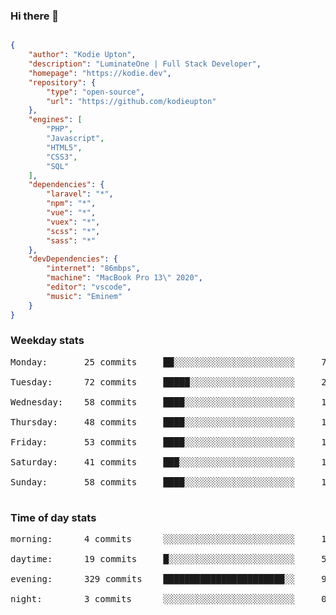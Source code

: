 ### Hi there 👋

```json

{
    "author": "Kodie Upton",
    "description": "LuminateOne | Full Stack Developer",
    "homepage": "https://kodie.dev",
    "repository": {
        "type": "open-source",
        "url": "https://github.com/kodieupton"
    },
    "engines": [
        "PHP",
        "Javascript",
        "HTML5",
        "CSS3",
        "SQL"
    ],
    "dependencies": {
        "laravel": "*",
        "npm": "*",
        "vue": "*",
        "vuex": "*",
        "scss": "*",
        "sass": "*"
    },
    "devDependencies": {
        "internet": "86mbps",
        "machine": "MacBook Pro 13\" 2020",
        "editor": "vscode",
        "music": "Eminem"
    }
}

```

<!-- GITHUB STATS START -->
### Weekday stats
<pre>Monday:       25 commits     ██░░░░░░░░░░░░░░░░░░░░░░░     7.04%

Tuesday:      72 commits     █████░░░░░░░░░░░░░░░░░░░░     20.28%

Wednesday:    58 commits     ████░░░░░░░░░░░░░░░░░░░░░     16.34%

Thursday:     48 commits     ████░░░░░░░░░░░░░░░░░░░░░     13.52%

Friday:       53 commits     ████░░░░░░░░░░░░░░░░░░░░░     14.93%

Saturday:     41 commits     ███░░░░░░░░░░░░░░░░░░░░░░     11.55%

Sunday:       58 commits     ████░░░░░░░░░░░░░░░░░░░░░     16.34%

</pre>


 ### Time of day stats
<pre>morning:      4 commits      ░░░░░░░░░░░░░░░░░░░░░░░░░     1.13%

daytime:      19 commits     █░░░░░░░░░░░░░░░░░░░░░░░░     5.35%

evening:      329 commits    ███████████████████████░░     92.68%

night:        3 commits      ░░░░░░░░░░░░░░░░░░░░░░░░░     0.85%

</pre><!-- GITHUB STATS END -->
